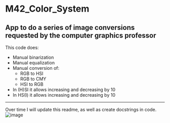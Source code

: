 # M42_Color_System
App to do a series of image conversions requested by the computer graphics professor
-------
This code does:
- Manual binarization
- Manual equalization
- Manual conversion of:
  - RGB to HSI
  - RGB to CMY
  - HSI to RGB
- In (H)SI it allows increasing and decreasing by 10
- In HS(I) it allows increasing and decreasing by 10
-----
Over time I will update this readme, as well as create docstrings in code.
![image](https://user-images.githubusercontent.com/67249275/226203831-1b0cfa74-2640-47a2-b79d-44f8690fbc00.png)
